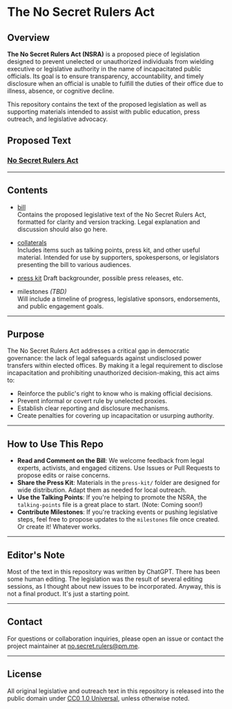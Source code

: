 # The No Secret Rulers Act

## Overview

**The No Secret Rulers Act (NSRA)** is a proposed piece of legislation designed to prevent unelected or unauthorized individuals from wielding executive or legislative authority in the name of incapacitated public officials. Its goal is to ensure transparency, accountability, and timely disclosure when an official is unable to fulfill the duties of their office due to illness, absence, or cognitive decline.

This repository contains the text of the proposed legislation as well as supporting materials intended to assist with public education, press outreach, and legislative advocacy.

## Proposed Text

### [No Secret Rulers Act](https://github.com/irving/no_secret_rulers_act/tree/main/bill/NSRA.md)

---

## Contents

- [bill](https://github.com/irving/no_secret_rulers_act/tree/main/bill)  
  Contains the proposed legislative text of the No Secret Rulers Act, formatted for clarity and version tracking. Legal explanation and discussion should also go here.

- [collaterals](https://github.com/irving/no_secret_rulers_act/tree/main/collaterals)  
  Includes items such as talking points, press kit, and other useful material. Intended for use by supporters, spokespersons, or legislators presenting the bill to various audiences.

- [press kit](https://github.com/irving/no_secret_rulers_act/tree/main/press_kit)
  Draft backgrounder, possible press releases, etc. 

- milestones *(TBD)*  
  Will include a timeline of progress, legislative sponsors, endorsements, and public engagement goals.

---

## Purpose

The No Secret Rulers Act addresses a critical gap in democratic governance: the lack of legal safeguards against undisclosed power transfers within elected offices. By making it a legal requirement to disclose incapacitation and prohibiting unauthorized decision-making, this act aims to:

- Reinforce the public's right to know who is making official decisions.
- Prevent informal or covert rule by unelected proxies.
- Establish clear reporting and disclosure mechanisms.
- Create penalties for covering up incapacitation or usurping authority.

---

## How to Use This Repo

- **Read and Comment on the Bill**: We welcome feedback from legal experts, activists, and engaged citizens. Use Issues or Pull Requests to propose edits or raise concerns.
- **Share the Press Kit**: Materials in the `press-kit/` folder are designed for wide distribution. Adapt them as needed for local outreach.
- **Use the Talking Points**: If you're helping to promote the NSRA, the `talking-points` file is a great place to start. (Note: Coming soon!)
- **Contribute Milestones**: If you're tracking events or pushing legislative steps, feel free to propose updates to the `milestones` file once created. Or create it! Whatever works.

---

## Editor's Note

Most of the text in this repository was written by ChatGPT. There has been some human editing. The legislation was the result of several editing sessions, as I thought about new issues to be incorporated. Anyway, this is not a final product. It's just a starting point.

---

## Contact

For questions or collaboration inquiries, please open an issue or contact the project maintainer at no.secret.rulers@pm.me.

---

## License

All original legislative and outreach text in this repository is released into the public domain under [CC0 1.0 Universal](https://creativecommons.org/publicdomain/zero/1.0/), unless otherwise noted.

